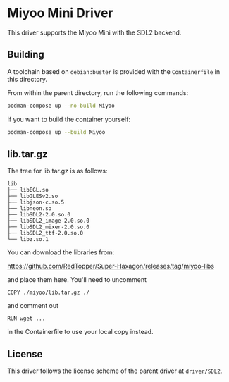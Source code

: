 # Miyoo Mini Driver

This driver supports the Miyoo Mini with the SDL2 backend.

## Building

A toolchain based on `debian:buster` is provided with the `Containerfile` in this directory.

From within the parent directory, run the following commands:

```bash
podman-compose up --no-build Miyoo
```

If you want to build the container yourself:

```bash
podman-compose up --build Miyoo
```

## lib.tar.gz

The tree for lib.tar.gz is as follows:

```
lib
├── libEGL.so
├── libGLESv2.so
├── libjson-c.so.5
├── libneon.so
├── libSDL2-2.0.so.0
├── libSDL2_image-2.0.so.0
├── libSDL2_mixer-2.0.so.0
├── libSDL2_ttf-2.0.so.0
└── libz.so.1
```

You can download the libraries from:

https://github.com/RedTopper/Super-Haxagon/releases/tag/miyoo-libs

and place them here. You'll need to uncomment 

`COPY ./miyoo/lib.tar.gz ./` 

and comment out

`RUN wget ...` 

in the Containerfile to use your local copy instead.

## License

This driver follows the license scheme of the parent driver at `driver/SDL2`.
